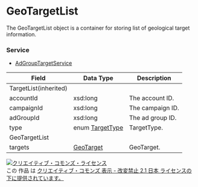 # GeoTargetList
The GeoTargetList object is a container for storing list of geological target information.
### Service
+ [AdGroupTargetService](../services/AdGroupTargetService.md)

| Field | Data Type | Description | 
|---|---|---|
| TargetList(inherited)|||
| accountId| xsd:long| The account ID. |
| campaignId| xsd:long| The campaign ID. |
| adGroupId| xsd:long| The ad group ID. |
| type| <span>enum</span><span> </span><a href="./TargetType.md"><span>TargetType</span></a>| TargetType. |
| GeoTargetList|||
| targets| <a href="./GeoTarget.md">GeoTarget</a>| GeoTarget. |
<a rel="license" href="http://creativecommons.org/licenses/by-nd/2.1/jp/"><img alt="クリエイティブ・コモンズ・ライセンス" style="border-width:0" src="https://i.creativecommons.org/l/by-nd/2.1/jp/88x31.png" /></a><br />この 作品 は <a rel="license" href="http://creativecommons.org/licenses/by-nd/2.1/jp/">クリエイティブ・コモンズ 表示 - 改変禁止 2.1 日本 ライセンスの下に提供されています。</a>
